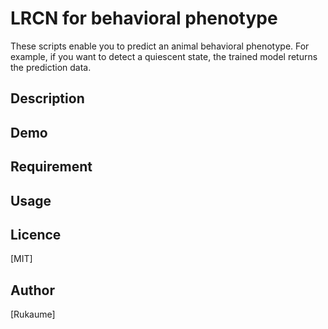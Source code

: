 LRCN for behavioral phenotype
==
These scripts enable you to predict an animal behavioral phenotype. For example, if you want to detect a quiescent state, the trained model returns the prediction data. 

## Description

## Demo

## Requirement

## Usage

## Licence

[MIT]

## Author

[Rukaume]
